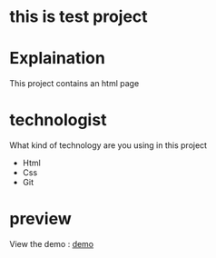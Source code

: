 # this is test project

# Explaination

This project contains an html page

# technologist

What kind of technology are you using in this project

- Html
- Css
- Git

# preview

View the demo : <a href= "#"> demo</a>
